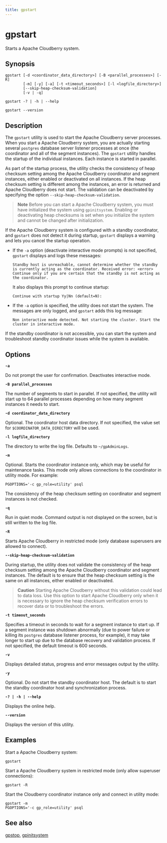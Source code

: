 ```yaml
---
title: gpstart
---
```


# gpstart

Starts a Apache Cloudberry system.

## Synopsis

```shell
gpstart [-d <coordinator_data_directory>] [-B <parallel_processes>] [-R]
        [-m] [-y] [-a] [-t <timeout_seconds>] [-l <logfile_directory>] 
        [--skip-heap-checksum-validation]
        [-v | -q]

gpstart -? | -h | --help 

gpstart --version
```

## Description

The `gpstart` utility is used to start the Apache Cloudberry server processes. When you start a Apache Cloudberry system, you are actually starting several `postgres` database server listener processes at once (the coordinator and all of the segment instances). The `gpstart` utility handles the startup of the individual instances. Each instance is started in parallel.

As part of the startup process, the utility checks the consistency of heap checksum setting among the Apache Cloudberry coordinator and segment instances, either enabled or deactivated on all instances. If the heap checksum setting is different among the instances, an error is returned and Apache Cloudberry does not start. The validation can be deactivated by specifying the option `--skip-heap-checksum-validation`.

<!-- For more information about heap checksums, see [Enabling High Availability and Data Consistency Features](../../admin_guide/highavail/topics/g-enabling-high-availability-features.html). -->

> **Note** Before you can start a Apache Cloudberry system, you must have initialized the system using `gpinitsystem`. Enabling or deactivating heap checksums is set when you initialize the system and cannot be changed after initialization.

If the Apache Cloudberry system is configured with a standby coordinator, and `gpstart` does not detect it during startup, `gpstart` displays a warning and lets you cancel the startup operation.

- If the `-a` option (deactivate interactive mode prompts) is not specified, `gpstart` displays and logs these messages:

    ```
    Standby host is unreachable, cannot determine whether the standby is currently acting as the coordinator. Received error: <error>
    Continue only if you are certain that the standby is not acting as the coordinator.
    ```

    It also displays this prompt to continue startup:

    ```
    Continue with startup Yy|Nn (default=N):
    ```

- If the `-a` option is specified, the utility does not start the system. The messages are only logged, and `gpstart` adds this log message:

    ```
    Non interactive mode detected. Not starting the cluster. Start the cluster in interactive mode.
    ```


If the standby coordinator is not accessible, you can start the system and troubleshoot standby coordinator issues while the system is available.

## Options

**`-a`**

Do not prompt the user for confirmation. Deactivates interactive mode.

**`-B parallel_processes`**

The number of segments to start in parallel. If not specified, the utility will start up to 64 parallel processes depending on how many segment instances it needs to start.

**`-d coordinator_data_directory`**

Optional. The coordinator host data directory. If not specified, the value set for `$COORDINATOR_DATA_DIRECTORY` will be used.

**`-l logfile_directory`**

The directory to write the log file. Defaults to `~/gpAdminLogs`.

**`-m`**

Optional. Starts the coordinator instance only, which may be useful for maintenance tasks. This mode only allows connections to the coordinator in utility mode. For example:

`PGOPTIONS='-c gp_role=utility' psql`

The consistency of the heap checksum setting on coordinator and segment instances is not checked.

**`-q`**

Run in quiet mode. Command output is not displayed on the screen, but is still written to the log file.

**`-R`**

Starts Apache Cloudberry in restricted mode (only database superusers are allowed to connect).

**`--skip-heap-checksum-validation`**

During startup, the utility does not validate the consistency of the heap checksum setting among the Apache Cloudberry coordinator and segment instances. The default is to ensure that the heap checksum setting is the same on all instances, either enabled or deactivated.

> **Caution** Starting Apache Cloudberry without this validation could lead to data loss. Use this option to start Apache Cloudberry only when it is necessary to ignore the heap checksum verification errors to recover data or to troubleshoot the errors.

**`-t timeout_seconds`**

Specifies a timeout in seconds to wait for a segment instance to start up. If a segment instance was shutdown abnormally (due to power failure or killing its `postgres` database listener process, for example), it may take longer to start up due to the database recovery and validation process. If not specified, the default timeout is 600 seconds.

**`-v`**

Displays detailed status, progress and error messages output by the utility.

**`-y`**

Optional. Do not start the standby coordinator host. The default is to start the standby coordinator host and synchronization process.

**`-? | -h | --help`**

Displays the online help.

**`--version`**

Displays the version of this utility.

## Examples

Start a Apache Cloudberry system:

```shell
gpstart
```

Start a Apache Cloudberry system in restricted mode (only allow superuser connections):

```shell
gpstart -R
```

Start the Cloudberry coordinator instance only and connect in utility mode:

```shell
gpstart -m 
PGOPTIONS='-c gp_role=utility' psql
```

## See also

[gpstop](/docs/sys-utilities/gpstop.md), [gpinitsystem](/docs/sys-utilities/gpinitsystem.md)
